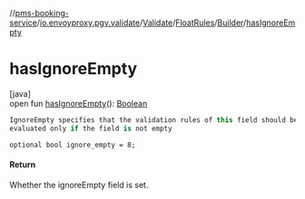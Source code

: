 //[pms-booking-service](../../../../../index.md)/[io.envoyproxy.pgv.validate](../../../index.md)/[Validate](../../index.md)/[FloatRules](../index.md)/[Builder](index.md)/[hasIgnoreEmpty](has-ignore-empty.md)

# hasIgnoreEmpty

[java]\
open fun [hasIgnoreEmpty](has-ignore-empty.md)(): [Boolean](https://kotlinlang.org/api/core/kotlin-stdlib/kotlin/-boolean/index.html)

```kotlin
IgnoreEmpty specifies that the validation rules of this field should be
evaluated only if the field is not empty

```
`optional bool ignore_empty = 8;`

#### Return

Whether the ignoreEmpty field is set.